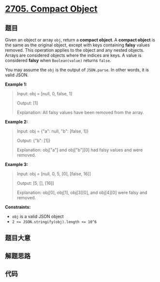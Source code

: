 # [2705. Compact Object](https://leetcode.com/problems/compact-object/)

## 题目

Given an object or array `obj`, return a **compact object**. A **compact
object** is the same as the original object, except with keys containing
**falsy** values removed. This operation applies to the object and any nested
objects. Arrays are considered objects where the indices are keys. A value is
considered **falsy** when `Boolean(value)` returns `false`.

You may assume the `obj` is the output of `JSON.parse`. In other words, it is
valid JSON.

**Example 1:**

> Input: obj = [null, 0, false, 1]
>
> Output: [1]
>
> Explanation: All falsy values have been removed from the array.

**Example 2:**

> Input: obj = {"a": null, "b": [false, 1]}
>
> Output: {"b": [1]}
>
> Explanation: obj["a"] and obj["b"][0] had falsy values and were removed.

**Example 3:**

> Input: obj = [null, 0, 5, [0], [false, 16]]
>
> Output: [5, [], [16]]
>
> Explanation: obj[0], obj[1], obj[3][0], and obj[4][0] were falsy and removed.

**Constraints:**

- `obj` is a valid JSON object
- `2 <= JSON.stringify(obj).length <= 10^6`

## 题目大意

## 解题思路

## 代码

```javascript

```
